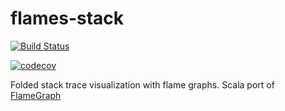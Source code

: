 # flames-stack

[![Build Status](https://travis-ci.com/kornelrabczak/flames-stack.svg?branch=master)](https://travis-ci.com/kornelrabczak/flames-stack)

[![codecov](https://codecov.io/gh/kornelrabczak/flames-stack/branch/master/graph/badge.svg)](https://codecov.io/gh/kornelrabczak/flames-stack)

Folded stack trace visualization with flame graphs. Scala port of [FlameGraph](https://github.com/brendangregg/FlameGraph)
